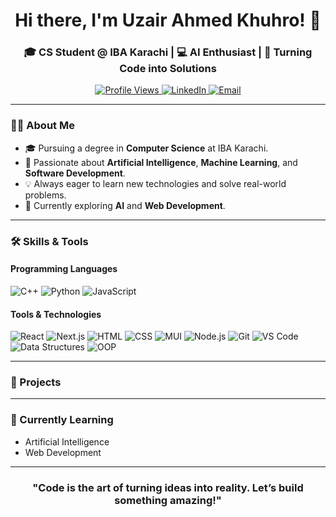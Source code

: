 <h1 align="center">Hi there, I'm Uzair Ahmed Khuhro! 👋</h1>
<h3 align="center">🎓 CS Student @ IBA Karachi | 💻 AI Enthusiast | 🚀 Turning Code into Solutions</h3>

<p align="center">
  <a href="https://github.com/uzair-khiiba">
    <img src="https://komarev.com/ghpvc/?username=uzair-khiiba&label=Profile%20Views&color=blue&style=flat" alt="Profile Views" />
  </a>
  
  <a href="https://www.linkedin.com/in/uzair-ahmed-khuhro">
    <img src="https://img.shields.io/badge/LinkedIn-Connect-blue?style=flat&logo=linkedin" alt="LinkedIn" />
  </a>
  
  <a href="mailto:u.khuhro.29173@khi.iba.edu.pk">
    <img src="https://img.shields.io/badge/Email-Reach%20Out-red?style=flat&logo=gmail" alt="Email" />
  </a>
</p>

---

### 👨‍💻 About Me
- 🎓 Pursuing a degree in **Computer Science** at IBA Karachi.
- 🤖 Passionate about **Artificial Intelligence**, **Machine Learning**, and **Software Development**.
- 💡 Always eager to learn new technologies and solve real-world problems.
- 🌱 Currently exploring **AI** and **Web Development**.

---

### 🛠️ Skills & Tools

#### Programming Languages
![C++](https://img.shields.io/badge/C++-00599C?style=for-the-badge&logo=c%2B%2B&logoColor=white)
![Python](https://img.shields.io/badge/Python-3776AB?style=for-the-badge&logo=python&logoColor=white)
![JavaScript](https://img.shields.io/badge/JavaScript-F7DF1E?style=for-the-badge&logo=javascript&logoColor=black)

#### Tools & Technologies
![React](https://img.shields.io/badge/React-61DAFB?style=for-the-badge&logo=react&logoColor=black)
![Next.js](https://img.shields.io/badge/Next.js-000000?style=for-the-badge&logo=next.js&logoColor=white)
![HTML](https://img.shields.io/badge/HTML-E34F26?style=for-the-badge&logo=html5&logoColor=white)
![CSS](https://img.shields.io/badge/CSS-1572B6?style=for-the-badge&logo=css3&logoColor=white)
![MUI](https://img.shields.io/badge/MUI-007FFF?style=for-the-badge&logo=mui&logoColor=white)
![Node.js](https://img.shields.io/badge/Node.js-339933?style=for-the-badge&logo=node.js&logoColor=white)
![Git](https://img.shields.io/badge/Git-F05032?style=for-the-badge&logo=git&logoColor=white)
![VS Code](https://img.shields.io/badge/VS%20Code-007ACC?style=for-the-badge&logo=visual-studio-code&logoColor=white)
![Data Structures](https://img.shields.io/badge/Data%20Structures-FF6F00?style=for-the-badge&logo=java&logoColor=white)
![OOP](https://img.shields.io/badge/OOP-4A90E2?style=for-the-badge&logo=java&logoColor=white)

---

### 🚀 Projects

---

### 🌱 Currently Learning
- Artificial Intelligence  
- Web Development  

---

<h3 align="center">"Code is the art of turning ideas into reality. Let’s build something amazing!"</h3>
